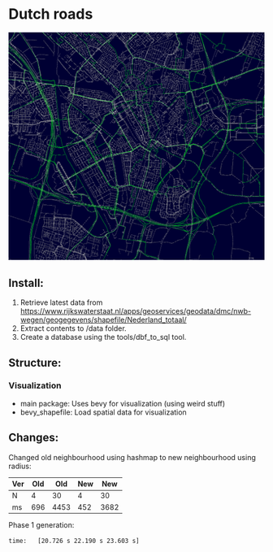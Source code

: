 # Dutch roads

![map](docs/map.png)

## Install:
1. Retrieve latest data from https://www.rijkswaterstaat.nl/apps/geoservices/geodata/dmc/nwb-wegen/geogegevens/shapefile/Nederland_totaal/
2. Extract contents to /data folder.
3. Create a database using the tools/dbf_to_sql tool.

## Structure:

### Visualization

- main package: Uses bevy for visualization (using weird stuff)
- bevy_shapefile: Load spatial data for visualization


## Changes:

Changed old neighbourhood using hashmap to new neighbourhood using radius:

|Ver|Old|Old|New|New|
|---|---|---|---|---|
| N | 4 | 30| 4 | 30|
|ms |696| 4453| 452 |3682|

Phase 1 generation:
```
time:   [20.726 s 22.190 s 23.603 s]
```
